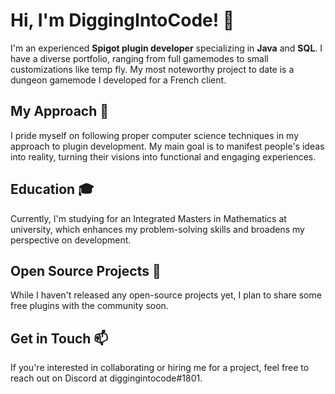 # Hi, I'm DiggingIntoCode! 👋

I'm an experienced **Spigot plugin developer** specializing in **Java** and **SQL**. I have a diverse portfolio, ranging from full gamemodes to small customizations like temp fly. My most noteworthy project to date is a dungeon gamemode I developed for a French client.
## My Approach 🚀

I pride myself on following proper computer science techniques in my approach to plugin development. My main goal is to manifest people's ideas into reality, turning their visions into functional and engaging experiences.
## Education 🎓

Currently, I'm studying for an Integrated Masters in Mathematics at university, which enhances my problem-solving skills and broadens my perspective on development.
## Open Source Projects 🔧

While I haven't released any open-source projects yet, I plan to share some free plugins with the community soon.
## Get in Touch 📫

If you're interested in collaborating or hiring me for a project, feel free to reach out on Discord at diggingintocode#1801.
